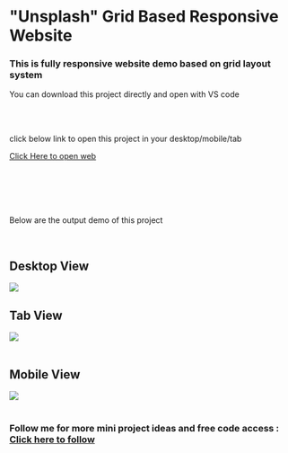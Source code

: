 <h1>"Unsplash" Grid Based Responsive Website</h1>
<h3>This is fully responsive website demo based on grid layout system</h3>
<p>You can download this project directly and open with VS code</p>
<br>
<br>
<p> click below link to open this project in your desktop/mobile/tab </p>
<a href="https://prathameshvattamwar.github.io/unsplash">Click Here to open web</a>
<br><br>
<p style="margin-top:2vh;">Below are the output demo of this project</p>

<br>
<h2>Desktop View</h2>
<img src="https://i.imgur.com/s5o0sZo.png"/>

<h2>Tab View</h2>
<img src="https://i.imgur.com/eeb2uL1.png"/>
<br><br>

<h2>Mobile View</h2>
<img src="https://i.imgur.com/yXxsZU0.png"/>
<br><br>


<h3>Follow me for more mini project ideas and free code access : <a href="https://github.com/prathameshvattamwar">Click here to follow</a></h3>
